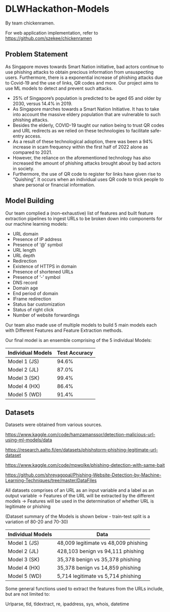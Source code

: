 # DLWHackathon-Models

By team chickenramen.

For web application implementation, refer to https://github.com/szekee/chickenramen

## Problem Statement

As Singapore moves towards Smart Nation initiative, bad actors continue to use phishing attacks to obtain precious information from unsuspecting users. Furthermore, there is a exponential increase of phishing attacks due to Covid-19 and the use of links, QR codes and more. Our project aims to use ML models to detect and prevent such attacks.

- 25% of Singapore’s population is predicted to be aged 65 and older by 2030, versus 14.4% in 2019. 
- As Singapore marches towards a Smart Nation Initiative. It has to take into account the massive eldery population that are vulnerable to such phishing attacks.
- Besides the elderly, COVID-19 taught our nation being to trust QR codes and URL redirects as we relied on these technologies to facilitate safe-entry access. 
- As a result of these technological adoption, there was been a 94% increase in scam frequency within the first half of 2022 alone as compared to 2021.
- However, the reliance on the aforementioned technology has also increased the amount of phishing attacks brought about by bad actors in society.
- Furthermore, the use of QR code to register for links have given rise to “Quishing”. It occurs when an individual uses QR code to trick people to share personal or financial information. 

## Model Building
Our team complied a (non-exhaustive) list of features and built feature extraction pipelines to ingest URLs to be broken down into components for our machine learning models:

- URL domain
- Presence of IP address
- Presence of ‘@’ symbol
- URL length
- URL depth
- Redirection
- Existence of HTTPS in domain
- Presence of shortened URLs
- Presence of ‘-’ symbol
- DNS record
- Domain age
- End period of domain
- IFrame redirection
- Status bar customization
- Status of right click
- Number of website forwardings

Our team also made use of multiple models to build 5 main models each with Different Features and Feature Extraction methods.

Our final model is an ensemble comprising of the 5 individual Models:

| Individual Models  | Test Accuracy |
| ------------- | ------------- |
| Model 1 (JS)  | 94.6%  |
| Model 2 (JL)  | 87.0%  |
| Model 3 (SK)  | 99.4%  |
| Model 4 (HX)  | 86.4%  |
| Model 5 (WD)  | 91.4%  |

## Datasets
Datasets were obtained from various sources.

https://www.kaggle.com/code/hamzamanssor/detection-malicious-url-using-ml-models/data 

https://research.aalto.fi/en/datasets/phishstorm-phishing-legitimate-url-dataset 

https://www.kaggle.com/code/mpwolke/phishing-detection-with-same-bait 

https://github.com/shreyagopal/Phishing-Website-Detection-by-Machine-Learning-Techniques/tree/master/DataFiles 

All datasets comprises of an URL as an input variable and a label as an output variable → Features of the URL will be extracted by the different models → Features will be used in the determination of whether URL is legitimate or phishing

(Dataset summary of the Models is shown below - train-test split is a variation of 80-20 and 70-30)

| Individual Models  | Data |
| ------------- | ------------- |
| Model 1 (JS)  | 48,009 legitimate vs 48,009 phishing |
| Model 2 (JL)  | 428,103 benign vs 94,111 phishing |
| Model 3 (SK)  | 35,378 benign vs 35,378 phishing |
| Model 4 (HX)  | 35,378 benign vs 14,859 phishing |
| Model 5 (WD)  | 5,714 legitimate vs 5,714 phishing |

Some general functions used to extract the features from the URLs include, but are not limited to:

Urlparse, tld, tldextract, re, ipaddress, sys, whois, datetime 




